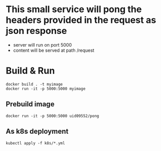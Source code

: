 # This small service will pong the headers provided in the request as json response
* server will run on port 5000
* content will be served at path /request


# Build & Run
```
docker build . -t myimage
docker run -it -p 5000:5000 myimage
```

## Prebuild image
```
docker run -it -p 5000:5000 uid09552/pong
```

## As k8s deployment
```
kubectl apply -f k8s/*.yml
```